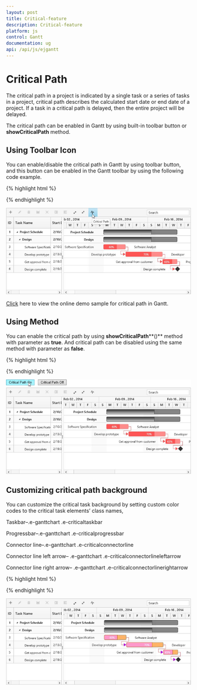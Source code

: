 ```yaml
---
layout: post
title: Critical-feature
description: Critical-feature
platform: js
control: Gantt
documentation: ug
api: /api/js/ejgantt
---
```

# Critical Path

The critical path in a project is indicated by a single task or a series of tasks in a project, critical path describes the calculated start date or end date of a project. If a task in a critical path is delayed, then the entire project will be delayed.

The critical path can be enabled in Gantt by using built-in toolbar button or **showCriticalPath** method.

## Using Toolbar Icon

You can enable/disable the critical path in Gantt by using toolbar button, and this button can be enabled in the Gantt toolbar by using the following code example.

{% highlight html %}
 
<div id="GanttContainer"></div> 
<script>                   
       $("#GanttContainer").ejGantt(
                        {
                       //...
        toolbarSettings: {
                   showToolbar: true,
                   toolbarItems: [
                          //..
                   ej.Gantt.ToolbarItems.CriticalPath,
                                 ],
                         },
             });                   
</script>

{% endhighlight %}

![](/js/Gantt/criticalfeature_images/criticalfeature_img1.jpeg)

[Click](http://js.syncfusion.com/demos/web/#!/bootstrap/gantt/schedulingconcepts/criticalpath) here to view the online demo sample for critical path in Gantt.


## Using Method

You can enable the critical path by using **showCriticalPath****()** method with parameter as **true**. And critical path can be disabled using the same method with parameter as **false**.

{% highlight html %}
 
<script>                   
$("#buttonon").click(function (args) {
                ganttObj = $("#GanttContainer").data("ejGantt");
                ganttObj.showCriticalPath(true);
            })
$("#buttonoff").click(function (args) {
                ganttObj = $("#GanttContainer").data("ejGantt");
                ganttObj.showCriticalPath(false);
            })              
</script>

{% endhighlight %}

![](/js/Gantt/criticalfeature_images/criticalfeature_img2.jpeg)


## Customizing critical path background

You can customize the critical task background by setting custom color codes to the critical task elements’ class names,

Taskbar–.e-ganttchart .e-criticaltaskbar 

Progressbar–.e-ganttchart .e-criticalprogressbar     

Connector line–.e-ganttchart .e-criticalconnectorline       

Connector line left arrow– .e-ganttchart .e-criticalconnectorlineleftarrow  

Connector line right arrow–  .e-ganttchart .e-criticalconnectorlinerightarrow 

{% highlight html %}
 
<style>
    .e-ganttchart .e-criticaltaskbar {
                background-color : #ffb366!important;
                border-color : gray!important
    }
    .e-ganttchart .e-criticalprogressbar {
                background-color : #ff99cc!important;
                border-color : #b35900!important
    }
    .e-ganttchart .e-criticalconnectorline {
                background-color : #b800e6!important;
    }
    .e-ganttchart .e-criticalconnectorlineleftarrow {
                border-right-color : #b800e6!important;
    }
    .e-ganttchart .e-criticalconnectorlinerightarrow{
                border-left-color : #b800e6!important;
    }
</style>


{% endhighlight %}

![](/js/Gantt/criticalfeature_images/criticalfeature_img3.jpeg)


